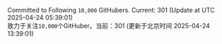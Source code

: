 Committed to Following `10,000` GitHubers. Current: <!-- FOLLOWING_COUNT -->301<!-- FOLLOWING_COUNT --> (Update at UTC <!-- LAST_UPDATED -->2025-04-24 05:39:01<!-- LAST_UPDATED -->)<br>
致力于关注`10,000`个GitHuber。当前：<!-- FOLLOWING_COUNT -->301<!-- FOLLOWING_COUNT --> (更新于北京时间 <!-- LAST_UPDATED_CST -->2025-04-24 13:39:01<!-- LAST_UPDATED_CST -->)
